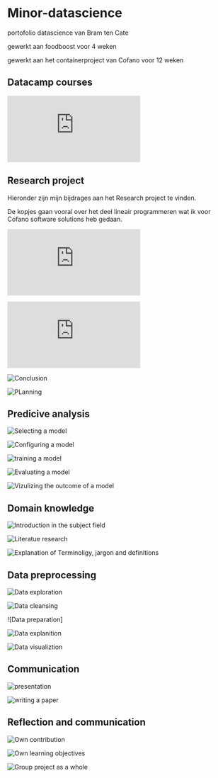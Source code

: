 # Minor-datascience
portofolio datascience van Bram ten Cate

gewerkt aan foodboost voor 4 weken

gewerkt aan het containerproject van Cofano voor 12 weken

## Datacamp courses

![hier zijn al mijn datacamp certifcaten te vinden](https://github.com/Bram-tenCate/Minor-datascience/blob/main/datacamp.md)

## Research project 

Hieronder zijn mijn bijdrages aan het Research project te vinden.

De kopjes gaan vooral over het deel lineair programmeren wat ik voor Cofano software solutions heb gedaan. 

![Task definition](https://github.com/Bram-tenCate/Minor-datascience/blob/main/task-definition.md)

![Evaluation](https://github.com/Bram-tenCate/Minor-datascience/blob/main/Evaluation.md)

![Conclusion]()

![PLanning]()

## Predicive analysis

![Selecting a model]()

![Configuring a model]()

![training a model]()

![Evaluating a model]()

![Vizulizing the outcome of a model]()

## Domain knowledge

![Introduction in the subject field]()

![Literatue research]()

![Explanation of Terminoligy, jargon and definitions]()

## Data preprocessing

![Data exploration]()

![Data cleansing]()

![Data preparation]

![Data explanition]()

![Data visualiztion]()


## Communication

![presentation]()

![writing a paper]()

## Reflection and communication

![Own contribution]()

![Own learning objectives]()

![Group project as a whole]()
